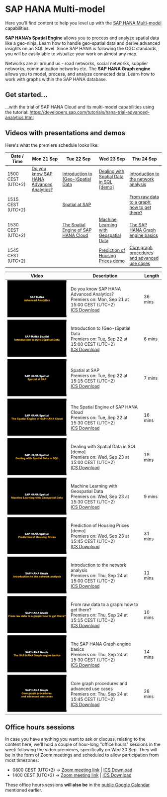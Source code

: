 # SAP HANA Multi-model

Here you'll find content to help you level up with the [SAP HANA Multi-model](https://www.sap.com/products/hana/features/multi-model.html) capabilities.

**SAP HANA’s Spatial Engine** allows you to process and analyze spatial data like a geo-ninja. Learn how to handle geo-spatial data and derive advanced insights on an SQL level. Since SAP HANA is following the OGC standards, you will be easily able to visualize your work on almost any map.

Networks are all around us - road networks, social networks, supplier networks, communication networks etc. The **SAP HANA Graph engine** allows you to model, process, and analyze connected data. Learn how to work with graphs within the SAP HANA database.

## Get started...

...with the trial of SAP HANA Cloud and its multi-model capabilities using the tutorial: https://developers.sap.com/tutorials/hana-trial-advanced-analytics.html

## Videos with presentations and demos


Here's what the premiere schedule looks like:

| Date / Time      | Mon 21 Sep        | Tue 22 Sep       | Wed 23 Sep       | Thu 24 Sep      |
| ---------------- | ---------------- | --------------- | --------------- | --------------- |
| 1500 CEST (UTC+2) | [Do you know SAP HANA Advanced Analytics?](https://youtu.be/OkPMdbn1vBs) | [Introduction to (Geo-)Spatial Data](https://youtu.be/s48iAbBrYBI) | [Dealing with Spatial Data in SQL [demo]](https://youtu.be/6dh_Hj6d9xM) | [Introduction to the network analysis](https://youtu.be/_JnKtv66E-w) |
| 1515 CEST (UTC+2) |  | [Spatial at SAP](https://youtu.be/W-3th2mhJA4)  | | [From raw data to a graph: how to get there?](https://youtu.be/tCPTr0q-tUQ)               |
| 1530 CEST (UTC+2) |  | [The Spatial Engine of SAP HANA Cloud](https://youtu.be/uxNxFWmTTP4) | [Machine Learning with Geospatial Data](https://youtu.be/Jv1BIMpxoR4)  | [The SAP HANA Graph engine basics](https://youtu.be/b7fEUj-1Igg) |
| 1545 CEST (UTC+2) | | | [Prediction of Housing Prices demo](https://youtu.be/9nF8ergZf-o) | [Core graph procedures and advanced use cases](https://youtu.be/765Z980kR5U) |

| Video | Description | Length |
| - | - | - |
| [![Introduction](thumbnails/tn00.png)](https://youtu.be/OkPMdbn1vBs) | Do you know SAP HANA Advanced Analytics? <br>Premiers on: Mon, Sep 21 at 15:00 CEST (UTC+2) <br>[ICS Download](https://sap-samples.github.io/sap-devtoberfest-2020/cal/hana_1.ics) | 36 mins |
| [![0101](thumbnails/tn0101.png)](https://youtu.be/s48iAbBrYBI) | Introduction to (Geo-)Spatial Data <br>Premiers on: Tue, Sep 22 at 15:00 CEST (UTC+2) <br>[ICS Download](https://sap-samples.github.io/sap-devtoberfest-2020/cal/hana_2.ics) | 6 mins |
| [![0102](thumbnails/tn0102.png)](https://youtu.be/W-3th2mhJA4) | Spatial at SAP <br>Premiers on: Tue, Sep 22 at 15:15 CEST (UTC+2) <br> [ICS Download](https://sap-samples.github.io/sap-devtoberfest-2020/cal/hana_3.ics) | 7 mins |
| [![0103](thumbnails/tn0103.png)](https://youtu.be/uxNxFWmTTP4) | The Spatial Engine of SAP HANA Cloud <br>Premiers on: Tue, Sep 22 at 15:30 CEST (UTC+2) <br>[ICS Download](https://sap-samples.github.io/sap-devtoberfest-2020/cal/hana_4.ics) | 16 mins |
| [![0104](thumbnails/tn0104.png)](https://youtu.be/6dh_Hj6d9xM) | Dealing with Spatial Data in SQL [demo] <br>Premiers on: Wed, Sep 23 at 15:00 CEST (UTC+2) <br>[ICS Download](https://sap-samples.github.io/sap-devtoberfest-2020/cal/hana_5.ics) | 19 mins |
| [![0105](thumbnails/tn0105.png)](https://youtu.be/Jv1BIMpxoR4) | Machine Learning with Geospatial Data <br>Premiers on: Wed, Sep 23 at 15:30 CEST (UTC+2) <br>[ICS Download](https://sap-samples.github.io/sap-devtoberfest-2020/cal/hana_6.ics) | 9 mins |
| [![0106](thumbnails/tn0106.png)](https://youtu.be/9nF8ergZf-o) | Prediction of Housing Prices [demo] <br>Premiers on: Wed, Sep 23 at 15:45 CEST (UTC+2) <br>[ICS Download](https://sap-samples.github.io/sap-devtoberfest-2020/cal/hana_7.ics) | 31 mins |
| [![0201](thumbnails/tn0201.png)](https://youtu.be/_JnKtv66E-w) | Introduction to the network analysis <br>Premiers on: Thu, Sep 24 at 15:00 CEST (UTC+2) <br>[ICS Download](https://sap-samples.github.io/sap-devtoberfest-2020/cal/hana_8.ics) | 11 mins |
| [![0202](thumbnails/tn0202.png)](https://youtu.be/tCPTr0q-tUQ) | From raw data to a graph: how to get there? <br>Premiers on: Thu, Sep 24 at 15:15 CEST (UTC+2) <br>[ICS Download](https://sap-samples.github.io/sap-devtoberfest-2020/cal/hana_9.ics) | 10 mins |
| [![0203](thumbnails/tn0203.png)](https://youtu.be/b7fEUj-1Igg) | The SAP HANA Graph engine basics <br>Premiers on: Thu, Sep 24 at 15:30 CEST (UTC+2) <br>[ICS Download](https://sap-samples.github.io/sap-devtoberfest-2020/cal/hana_10.ics) | 14 mins |
| [![0204](thumbnails/tn0204.png)](https://youtu.be/765Z980kR5U) | Core graph procedures and advanced use cases <br>Premiers on: Thu, Sep 24 at 15:45 CEST (UTC+2) <br>[ICS Download](https://sap-samples.github.io/sap-devtoberfest-2020/cal/hana_11.ics) | 28 mins |

## Office hours sessions

In case you have anything you want to ask or discuss, relating to the content here, we'll hold a couple of hour-long "office hours" sessions in the week following the video premieres, specifically on Wed 30 Sep. They will be in the form of Zoom meetings and scheduled to allow participation from most timezones:

- 0800 CEST (UTC+2) → [Zoom meeting link](https://sap-se.zoom.us/j/96414122925) | [ICS Download](https://sap-samples.github.io/sap-devtoberfest-2020/cal/hana_office_hours1.ics)
- 1400 CEST (UTC+2) → [Zoom meeting link](https://sap-se.zoom.us/j/96556204729) | [ICS Download](https://sap-samples.github.io/sap-devtoberfest-2020/cal/hana_office_hours2.ics)

These office hours sessions **will also be** in the [public Google Calendar](https://calendar.google.com/calendar?cid=Ym1ibGJucHFkOHMwcWZoYnZnMjJqazE3OWdAZ3JvdXAuY2FsZW5kYXIuZ29vZ2xlLmNvbQ) mentioned earlier.
